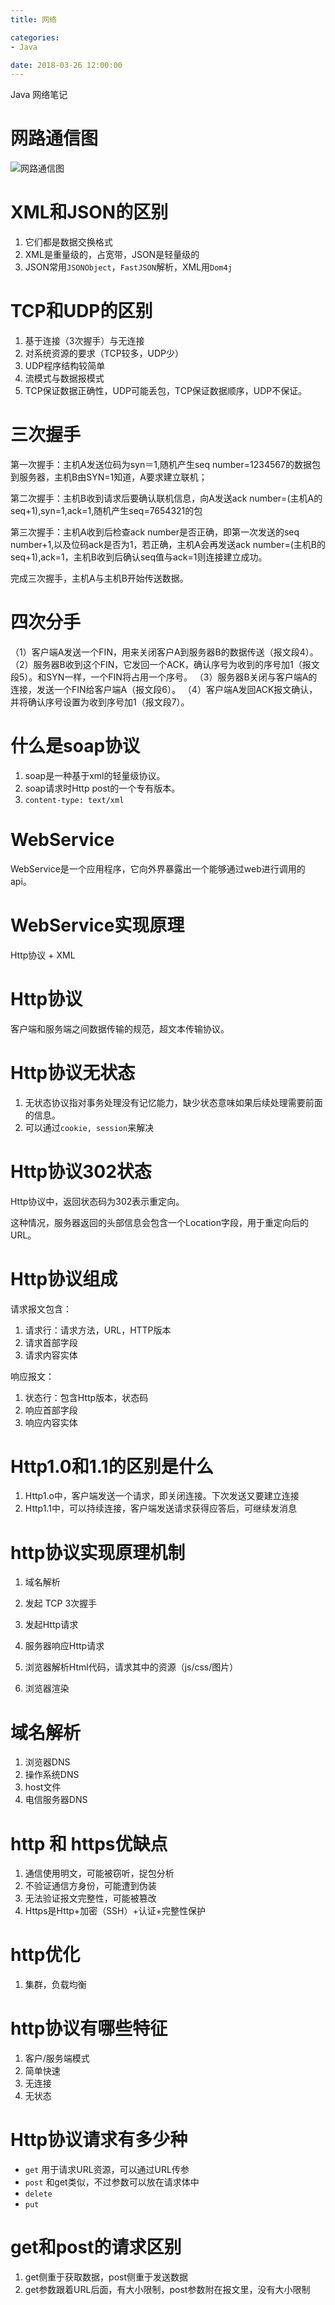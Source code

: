 ```yaml
---
title: 网络

categories:
- Java

date: 2018-03-26 12:00:00
---
```


Java 网络笔记

# 网路通信图

![网路通信图](001.png)

# XML和JSON的区别

1. 它们都是数据交换格式
1. XML是重量级的，占宽带，JSON是轻量级的
1. JSON常用`JSONObject`，`FastJSON`解析，XML用`Dom4j`

# TCP和UDP的区别

1. 基于连接（3次握手）与无连接
2. 对系统资源的要求（TCP较多，UDP少）
3. UDP程序结构较简单
4. 流模式与数据报模式
5. TCP保证数据正确性，UDP可能丢包，TCP保证数据顺序，UDP不保证。

# 三次握手

第一次握手：主机A发送位码为syn＝1,随机产生seq number=1234567的数据包到服务器，主机B由SYN=1知道，A要求建立联机；

第二次握手：主机B收到请求后要确认联机信息，向A发送ack number=(主机A的seq+1),syn=1,ack=1,随机产生seq=7654321的包

第三次握手：主机A收到后检查ack number是否正确，即第一次发送的seq number+1,以及位码ack是否为1，若正确，主机A会再发送ack number=(主机B的seq+1),ack=1，主机B收到后确认seq值与ack=1则连接建立成功。

完成三次握手，主机A与主机B开始传送数据。

# 四次分手

（1）客户端A发送一个FIN，用来关闭客户A到服务器B的数据传送（报文段4）。
（2）服务器B收到这个FIN，它发回一个ACK，确认序号为收到的序号加1（报文段5）。和SYN一样，一个FIN将占用一个序号。
（3）服务器B关闭与客户端A的连接，发送一个FIN给客户端A（报文段6）。
（4）客户端A发回ACK报文确认，并将确认序号设置为收到序号加1（报文段7）。

# 什么是soap协议

1. soap是一种基于xml的轻量级协议。
1. soap请求时Http post的一个专有版本。
1. `content-type: text/xml`

# WebService

WebService是一个应用程序，它向外界暴露出一个能够通过web进行调用的api。

# WebService实现原理

Http协议 + XML

# Http协议

客户端和服务端之间数据传输的规范，超文本传输协议。

# Http协议无状态

1. 无状态协议指对事务处理没有记忆能力，缺少状态意味如果后续处理需要前面的信息。
1. 可以通过`cookie, session`来解决

# Http协议302状态

Http协议中，返回状态码为302表示重定向。

这种情况，服务器返回的头部信息会包含一个Location字段，用于重定向后的URL。

# Http协议组成

请求报文包含：

1. 请求行：请求方法，URL，HTTP版本
1. 请求首部字段
1. 请求内容实体

响应报文：

1. 状态行：包含Http版本，状态码
1. 响应首部字段
1. 响应内容实体

# Http1.0和1.1的区别是什么

1. Http1.o中，客户端发送一个请求，即关闭连接。下次发送又要建立连接
1. Http1.1中，可以持续连接，客户端发送请求获得应答后，可继续发消息

# http协议实现原理机制

1. 域名解析
1. 发起 TCP 3次握手
1. 发起Http请求

1. 服务器响应Http请求
1. 浏览器解析Html代码，请求其中的资源（js/css/图片）
1. 浏览器渲染

# 域名解析

1. 浏览器DNS
1. 操作系统DNS
1. host文件
1. 电信服务器DNS

# http 和 https优缺点

1. 通信使用明文，可能被窃听，捉包分析
1. 不验证通信方身份，可能遭到伪装
1. 无法验证报文完整性，可能被篡改
1. Https是Http+加密（SSH）+认证+完整性保护

# http优化

1. 集群，负载均衡

# http协议有哪些特征

1. 客户/服务端模式
1. 简单快速
1. 无连接
1. 无状态

# Http协议请求有多少种

- `get` 用于请求URL资源，可以通过URL传参
- `post` 和get类似，不过参数可以放在请求体中
- `delete`
- `put`

# get和post的请求区别

1. get侧重于获取数据，post侧重于发送数据
1. get参数跟着URL后面，有大小限制，post参数附在报文里，没有大小限制